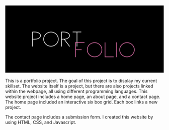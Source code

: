 ![](images/portfiliologo.jpeg)


This is a portfolio project. The goal of this project is to display my current skillset. 
The website itself is a project, but there are also projects linked within the webpage, all using different programming languages. 
This website project includes a home page, an about page, and a contact page. The home page included an interactive six box grid. Each box links a new project. 

The contact page includes a submission form. I created this website by using HTML, CSS, and Javascript. 
